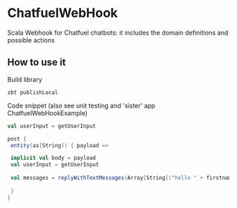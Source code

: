 # ChatfuelWebHook
Scala Webhook for Chatfuel chatbots: it includes the domain definitions and possible actions

## How to use it

Build library 
```
sbt publishLocal
```

Code snippet (also see unit testing and 'sister' app ChatfuelWebHookExample)
```scala
val userInput = getUserInput

post {
 entity(as[String]) { payload =>

 implicit val body = payload
 val userInput = getUserInput
          
 val messages = replyWithTextMessages(Array[String]("hello " + firstname, "ciao Mr " + lastname))
          
 }
}
```
